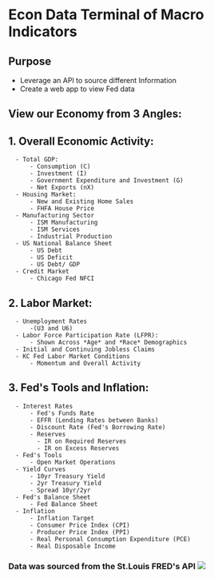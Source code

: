 # Econ Data Terminal of Macro Indicators

## Purpose
- Leverage an API to source different Information
- Create a web app to view Fed data

## View our Economy from 3 Angles:
  ## 1. **Overall Economic Activity**: 
      - Total GDP:
          - Consumption (C)
          - Investment (I)
          - Government Expenditure and Investment (G)
          - Net Exports (nX)
      - Housing Market:
          - New and Existing Home Sales
          - FHFA House Price
      - Manufacturing Sector
          - ISM Manufacturing
          - ISM Services
          - Industrial Production
      - US National Balance Sheet
          - US Debt
          - US Deficit
          - US Debt/ GDP
      - Credit Market
          - Chicago Fed NFCI
  ## 2. **Labor Market**:
      - Unemployment Rates
          -(U3 and U6)
      - Labor Force Participation Rate (LFPR):
          - Shown Across *Age* and *Race* Demographics
      - Initial and Continuing Jobless Claims
      - KC Fed Labor Market Conditions
          - Momentum and Overall Activity
  ## 3. **Fed's Tools and Inflation**:
      - Interest Rates
          - Fed's Funds Rate
          - EFFR (Lending Rates between Banks)
          - Discount Rate (Fed's Borrowing Rate)
          - Reserves
            - IR on Required Reserves
            - IR on Excess Reserves
      - Fed's Tools
          - Open Market Operations
      - Yield Curves
          - 10yr Treasury Yield
          - 2yr Treasury Yield
          - Spread 10yr/2yr
      - Fed's Balance Sheet
          - Fed Balance Sheet
      - Inflation
          - Inflation Target
          - Consumer Price Index (CPI)
          - Producer Price Index (PPI)
          - Real Personal Consumption Expenditure (PCE)
          - Real Disposable Income
### Data was sourced from the St.Louis FRED's API ![](http://www.aehe.es/wp-content/uploads/2018/06/FRED_logo-300x169.jpg)
